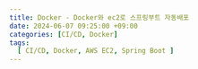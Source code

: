 ```yaml
---
title: Docker - Docker와 ec2로 스프링부트 자동배포
date: 2024-06-07 09:25:00 +09:00
categories: [CI/CD, Docker]
tags:
  [ CI/CD, Docker, AWS EC2, Spring Boot ]
---
```




